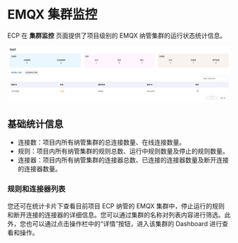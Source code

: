 # EMQX 集群监控

ECP 在 **集群监控** 页面提供了项目级别的 EMQX 纳管集群的运行状态统计信息。

![cluster-monitor](./_assets/cluster-monitor.png)

## 基础统计信息

- 连接数：项目内所有纳管集群的总连接数量、在线连接数量。
- 规则：项目内所有纳管集群的规则总数、运行中规则数量及停止的规则数量。
- 连接器：项目内所有纳管集群的连接器总数、已连接的连接器数量及断开连接的连接器数量。

### 规则和连接器列表

您还可在统计卡片下查看目前项目 ECP 纳管的 EMQX 集群中，停止运行的规则和断开连接的连接器的详细信息。您可以通过集群的名称对列表内容进行筛选。此外，您也可以通过点击操作栏中的“详情”按钮，进入该集群的 Dashboard 进行查看和操作。